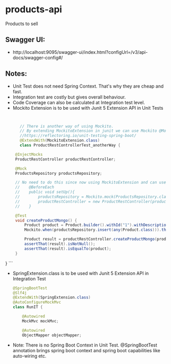 # products-api
Products to sell

## Swagger UI: 
* http://localhost:9095/swagger-ui/index.html?configUrl=/v3/api-docs/swagger-config#/

## Notes:
* Unit Test does not need Spring Context. That's why they are cheap and fast.
* Integration test are costly but gives overall behaviour.
* Code Coverage can also be calculated at Integration test level.
* Mockito Extension is to be used with Junit 5 Extension API in Unit Tests
   ```java


      // There is another way of using Mockito.
      // By extending MockitoExtension in junit we can use Mockito @Mock and @InjectMocks annotation
      //https://reflectoring.io/unit-testing-spring-boot/
      @ExtendWith(MockitoExtension.class)
      class ProductRestControllerTest_anotherWay {

    @InjectMocks
    ProductRestController productRestController;

    @Mock
    ProductsRepository productsRepository;

    // No need to do this since now using MockitoExtension and can use @Mock and @Inject annotation to inject
    //    @BeforeEach
    //    public void setUp(){
    //        productsRepository = Mockito.mock(ProductsRepository.class);
    //        productRestController = new ProductRestController(productsRepository);
    //    }

    @Test
    void createProductMongo() {
        Product product = Product.builder().withId("1").withDescription("temp").withName("tempName").withPrice("12").withQuantity("12").build();
        Mockito.when(productsRepository.insert(any(Product.class))).then(returnsFirstArg());

        Product result = productRestController.createProductMongo(product);
        assertThat(result).isNotNull();
        assertThat(result).isEqualTo(product);
    }

}
    ```
* SpringExtension.class is to be used with Junit 5 Extension API in Integration Test
    ```java
    @SpringBootTest
    @Slf4j
    @ExtendWith(SpringExtension.class)
    @AutoConfigureMockMvc
    class RunIT {
    
        @Autowired
        MockMvc mockMvc;
    
        @Autowired
        ObjectMapper objectMapper;
    ```
* Note: There is no Spring Boot Context in Unit Test. @SpringBootTest annotation brings spring boot context and spring boot capabilities like auto-wiring etc.

